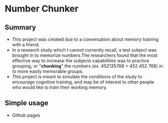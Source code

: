 # Number Chunker

## Summary
- This project was created due to a conversation about memory training with a friend.
- In a research study which I cannot currently recall, a test subject was brought in to memorize numbers.The researchers found that the most effective way to increase the subjects capabilities was to practice grouping, or "**chunking**" the numbers (ex. 452135768 > 452 452 768) in to more easily memorable groups.
- This project is meant to simulate the conditions of the study to encourage cognitive training, and may be of interest to other people who would like to train their working memory.

## Simple usage
- Github pages